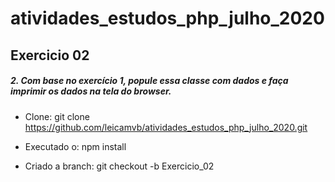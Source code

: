 # atividades_estudos_php_julho_2020

## Exercicio 02
##### 2. Com base no exercício 1, popule essa classe com dados e faça imprimir os dados na tela do browser.

* Clone: git clone https://github.com/leicamvb/atividades_estudos_php_julho_2020.git
* Executado o: npm install

* Criado a branch:
git checkout -b Exercicio_02
